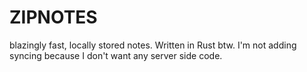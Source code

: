 # ZIPNOTES
blazingly fast, locally stored notes. Written in Rust btw. I'm not adding syncing because I don't want any server side code.
